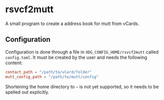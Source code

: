 # rsvcf2mutt

A small program to create a address book for mutt from vCards.

## Configuration

Configuration is done through a file in `XDG_CONFIG_HOME/rsvcf2mutt` called
`config.toml`. It must be created by the user and needs the following content:

```toml
contact_path = "/path/to/vCard/folder"
mutt_config_path = "/path/to/mutt/config"
```

Shortening the home directory to `~` is not yet supported, so it needs to be
spelled out explicitly.
